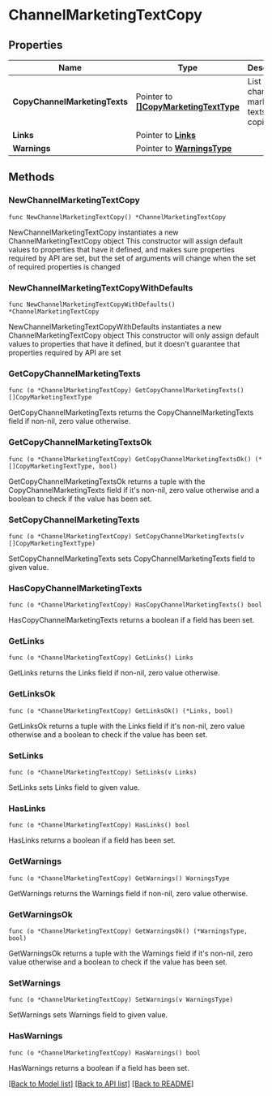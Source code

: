 # ChannelMarketingTextCopy

## Properties

Name | Type | Description | Notes
------------ | ------------- | ------------- | -------------
**CopyChannelMarketingTexts** | Pointer to [**[]CopyMarketingTextType**](CopyMarketingTextType.md) | List of channel marketing texts to be copied. | [optional] 
**Links** | Pointer to [**Links**](Links.md) |  | [optional] 
**Warnings** | Pointer to [**WarningsType**](WarningsType.md) |  | [optional] 

## Methods

### NewChannelMarketingTextCopy

`func NewChannelMarketingTextCopy() *ChannelMarketingTextCopy`

NewChannelMarketingTextCopy instantiates a new ChannelMarketingTextCopy object
This constructor will assign default values to properties that have it defined,
and makes sure properties required by API are set, but the set of arguments
will change when the set of required properties is changed

### NewChannelMarketingTextCopyWithDefaults

`func NewChannelMarketingTextCopyWithDefaults() *ChannelMarketingTextCopy`

NewChannelMarketingTextCopyWithDefaults instantiates a new ChannelMarketingTextCopy object
This constructor will only assign default values to properties that have it defined,
but it doesn't guarantee that properties required by API are set

### GetCopyChannelMarketingTexts

`func (o *ChannelMarketingTextCopy) GetCopyChannelMarketingTexts() []CopyMarketingTextType`

GetCopyChannelMarketingTexts returns the CopyChannelMarketingTexts field if non-nil, zero value otherwise.

### GetCopyChannelMarketingTextsOk

`func (o *ChannelMarketingTextCopy) GetCopyChannelMarketingTextsOk() (*[]CopyMarketingTextType, bool)`

GetCopyChannelMarketingTextsOk returns a tuple with the CopyChannelMarketingTexts field if it's non-nil, zero value otherwise
and a boolean to check if the value has been set.

### SetCopyChannelMarketingTexts

`func (o *ChannelMarketingTextCopy) SetCopyChannelMarketingTexts(v []CopyMarketingTextType)`

SetCopyChannelMarketingTexts sets CopyChannelMarketingTexts field to given value.

### HasCopyChannelMarketingTexts

`func (o *ChannelMarketingTextCopy) HasCopyChannelMarketingTexts() bool`

HasCopyChannelMarketingTexts returns a boolean if a field has been set.

### GetLinks

`func (o *ChannelMarketingTextCopy) GetLinks() Links`

GetLinks returns the Links field if non-nil, zero value otherwise.

### GetLinksOk

`func (o *ChannelMarketingTextCopy) GetLinksOk() (*Links, bool)`

GetLinksOk returns a tuple with the Links field if it's non-nil, zero value otherwise
and a boolean to check if the value has been set.

### SetLinks

`func (o *ChannelMarketingTextCopy) SetLinks(v Links)`

SetLinks sets Links field to given value.

### HasLinks

`func (o *ChannelMarketingTextCopy) HasLinks() bool`

HasLinks returns a boolean if a field has been set.

### GetWarnings

`func (o *ChannelMarketingTextCopy) GetWarnings() WarningsType`

GetWarnings returns the Warnings field if non-nil, zero value otherwise.

### GetWarningsOk

`func (o *ChannelMarketingTextCopy) GetWarningsOk() (*WarningsType, bool)`

GetWarningsOk returns a tuple with the Warnings field if it's non-nil, zero value otherwise
and a boolean to check if the value has been set.

### SetWarnings

`func (o *ChannelMarketingTextCopy) SetWarnings(v WarningsType)`

SetWarnings sets Warnings field to given value.

### HasWarnings

`func (o *ChannelMarketingTextCopy) HasWarnings() bool`

HasWarnings returns a boolean if a field has been set.


[[Back to Model list]](../README.md#documentation-for-models) [[Back to API list]](../README.md#documentation-for-api-endpoints) [[Back to README]](../README.md)


